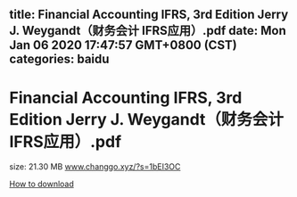 
title: Financial Accounting IFRS, 3rd Edition Jerry J. Weygandt（财务会计 IFRS应用）.pdf
date: Mon Jan 06 2020 17:47:57 GMT+0800 (CST)    
categories: baidu
---

# Financial Accounting IFRS, 3rd Edition Jerry J. Weygandt（财务会计 IFRS应用）.pdf
size: 21.30 MB
 www.changgo.xyz/?s=1bEI3OC
 

[How to download](https://bpcam.bemobtrk.com/go/2ceec3aa-1ca2-46d6-b9ff-aaa5c184517c?jno=2967)